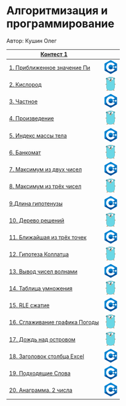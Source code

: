 # Алгоритмизация и программирование

Автор: Кушин Олег

|[Контест 1](https://contest.yandex.ru/contest/52142/problems/) |  |
| --- | :-: |
| [1. Приближенное значение Пи](/contest_01/01/main.cpp) | ![](./img/cpp.png) |
| [2. Кислород](/contest_01/02/main.go) |  ![](./img/go.png) |
| [3. Частное](/contest_01/03/main.cpp) | ![](./img/cpp.png) |
| [4. Произведение](/contest_01/04/main.go) | ![](/img/go.png) |
| [5. Индекс массы тела](/contest_01/05/main.cpp) | ![](/img/cpp.png) |
| [6. Банкомат](/contest_01/06/main.go) | ![](/img/go.png) |
| [7. Максимум из двух чисел](/contest_01/07/main.cpp) | ![](/img/cpp.png) |
| [8. Максимум из трёх чисел](/contest_01/08/main.go) | ![](/img/go.png) |
| [9.Длина гипотенузы](/contest_01/09/main.cpp) | ![](/img/cpp.png) |
| [10. Дерево решений](/contest_01/10/main.go) | ![](/img/go.png) |
| [11. Ближайшая из трёх точек](/contest_01/11/main.cpp) | ![](/img/cpp.png) |
| [12. Гипотеза Коллатца](/contest_01/12/main.go) | ![](/img/go.png) |
| [13. Вывод чисел волнами](/contest_01/13/main.cpp) | ![](/img/cpp.png) |
| [14. Таблица умножения](/contest_01/14/main.go) | ![](/img/go.png) |
| [15. RLE сжатие](/contest_01/15/main.cpp) | ![](/img/cpp.png) |
| [16. Сглаживание графика Погоды](/contest_01/16/main.go) | ![](/img/go.png) |
| [17. Дождь над островом](/contest_01/17/main.go) | ![](/img/go.png) |
| [18. Заголовок столбца Excel](/contest_01/18/main.cpp) | ![](/img/cpp.png) |
| [19. Подходящие Слова](/contest_01/19/main.cpp) | ![](/img/cpp.png) |
| [20. Анаграмма. 2 числа](/contest_01/20/main.cpp) | ![](/img/cpp.png) |
